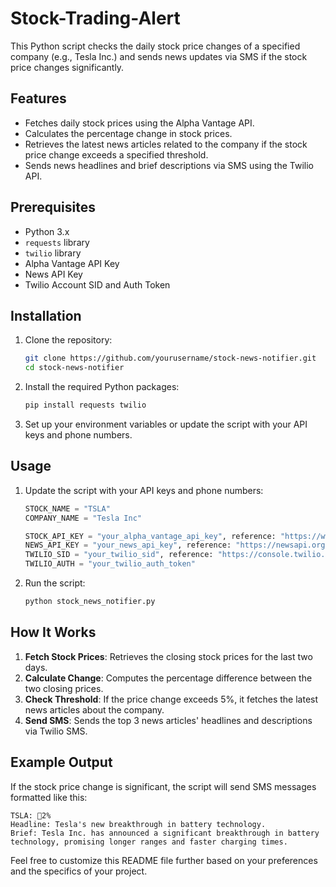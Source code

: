 # Stock-Trading-Alert
This Python script checks the daily stock price changes of a specified company (e.g., Tesla Inc.) and sends news updates via SMS if the stock price changes significantly.

## Features

- Fetches daily stock prices using the Alpha Vantage API.
- Calculates the percentage change in stock prices.
- Retrieves the latest news articles related to the company if the stock price change exceeds a specified threshold.
- Sends news headlines and brief descriptions via SMS using the Twilio API.

## Prerequisites

- Python 3.x
- `requests` library
- `twilio` library
- Alpha Vantage API Key
- News API Key
- Twilio Account SID and Auth Token

## Installation

1. Clone the repository:
    ```bash
    git clone https://github.com/yourusername/stock-news-notifier.git
    cd stock-news-notifier
    ```

2. Install the required Python packages:
    ```bash
    pip install requests twilio
    ```

3. Set up your environment variables or update the script with your API keys and phone numbers.

## Usage

1. Update the script with your API keys and phone numbers:
    ```python
    STOCK_NAME = "TSLA"
    COMPANY_NAME = "Tesla Inc"

    STOCK_API_KEY = "your_alpha_vantage_api_key", reference: "https://www.alphavantage.co/support/#api-key"
    NEWS_API_KEY = "your_news_api_key", reference: "https://newsapi.org/account"
    TWILIO_SID = "your_twilio_sid", reference: "https://console.twilio.com"
    TWILIO_AUTH = "your_twilio_auth_token"
    ```

2. Run the script:
    ```bash
    python stock_news_notifier.py
    ```

## How It Works

1. **Fetch Stock Prices**: Retrieves the closing stock prices for the last two days.
2. **Calculate Change**: Computes the percentage difference between the two closing prices.
3. **Check Threshold**: If the price change exceeds 5%, it fetches the latest news articles about the company.
4. **Send SMS**: Sends the top 3 news articles' headlines and descriptions via Twilio SMS.

## Example Output

If the stock price change is significant, the script will send SMS messages formatted like this:

```
TSLA: 🔺2%
Headline: Tesla's new breakthrough in battery technology.
Brief: Tesla Inc. has announced a significant breakthrough in battery technology, promising longer ranges and faster charging times.
```


Feel free to customize this README file further based on your preferences and the specifics of your project.
